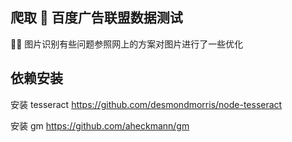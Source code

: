 ## 爬取  百度广告联盟数据测试

 图片识别有些问题参照网上的方案对图片进行了一些优化

## 依赖安装

安装 tesseract
https://github.com/desmondmorris/node-tesseract

安装 gm
https://github.com/aheckmann/gm
